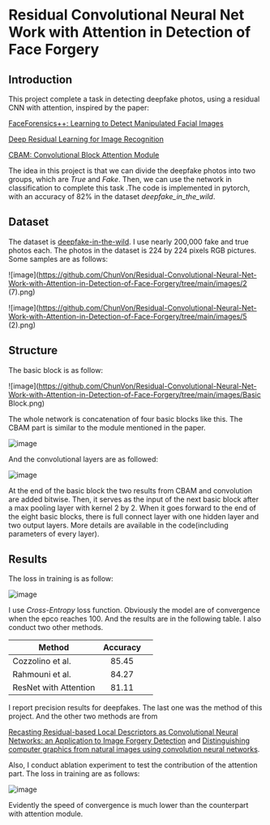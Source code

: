 # Residual Convolutional Neural Net Work with Attention in Detection of Face Forgery

## Introduction

This project complete a task in detecting deepfake photos, using a residual CNN with attention,  inspired by the paper:

[FaceForensics++: Learning to Detect Manipulated Facial Images](https://arxiv.org/abs/1901.08971)

[Deep Residual Learning for Image Recognition](https://ieeexplore.ieee.org/document/7780459/figures)

[CBAM: Convolutional Block Attention Module](https://arxiv.org/abs/1807.06521v2)

The idea in this project is that we can divide the deepfake photos into two groups, which are *True* and *Fake*. Then, we can use the network in classification to complete this task .The code is implemented in pytorch, with an accuracy of 82% in the dataset *deepfake_in_the_wild*. 

## Dataset

The dataset is [deepfake-in-the-wild](https://github.com/deepfakeinthewild/deepfake-in-the-wild). I use nearly 200,000 fake and true photos each. The photos in the dataset is 224 by 224 pixels RGB pictures. Some samples are as follows:

![image](https://github.com/ChunVon/Residual-Convolutional-Neural-Net-Work-with-Attention-in-Detection-of-Face-Forgery/tree/main/images/2 (7).png)

![image](https://github.com/ChunVon/Residual-Convolutional-Neural-Net-Work-with-Attention-in-Detection-of-Face-Forgery/tree/main/images/5 (2).png)

## Structure

The basic block is as follow:

![image](https://github.com/ChunVon/Residual-Convolutional-Neural-Net-Work-with-Attention-in-Detection-of-Face-Forgery/tree/main/images/Basic Block.png)

The whole network is concatenation of four basic blocks like this. The CBAM part is similar to the module mentioned in the paper. 

![image](https://github.com/ChunVon/Residual-Convolutional-Neural-Net-Work-with-Attention-in-Detection-of-Face-Forgery/tree/main/images/CBAM.png)

And the convolutional layers are as followed:

![image](https://github.com/ChunVon/Residual-Convolutional-Neural-Net-Work-with-Attention-in-Detection-of-Face-Forgery/tree/main/images/Convolution.png)

At the end of the basic block the two results from CBAM and convolution are added bitwise. Then, it serves as the input of the next basic block after a max pooling layer with kernel 2 by 2. When it goes forward to the end of the eight basic blocks, there is full connect layer with one hidden layer and two output layers. More details are available in the code(including parameters of every layer). 

## Results

The loss in training is as follow:

![image](https://github.com/ChunVon/Residual-Convolutional-Neural-Net-Work-with-Attention-in-Detection-of-Face-Forgery/tree/main/images/loss.png)

I use *Cross-Entropy* loss function. Obviously the model are of convergence when the epco reaches 100. And the results are in the following table. I also conduct two other methods. 

| Method                | Accuracy |      |
| --------------------- | :------: | ---- |
| Cozzolino et al.      |  85.45   |      |
| Rahmouni et al.       |  84.27   |      |
| ResNet with Attention |  81.11   |      |

I report precision results for deepfakes. The last one was the method of this project. And the other two methods are from 

[Recasting Residual-based Local Descriptors as Convolutional Neural Networks: an Application to Image Forgery Detection](https://www.semanticscholar.org/paper/Recasting-Residual-based-Local-Descriptors-as-an-to-Cozzolino-Poggi/8b443b98099f4d713dcdc6cd706a7010b457a586) and [Distinguishing computer graphics from natural images using convolution neural networks](https://ieeexplore.ieee.org/document/8267647). 

Also, I conduct ablation experiment to test the contribution of the attention part. The loss in training are as follows:

![image](https://github.com/ChunVon/Residual-Convolutional-Neural-Net-Work-with-Attention-in-Detection-of-Face-Forgery/tree/main/images/loss_without_attention.png)

Evidently the speed of convergence is much lower than the counterpart with attention module. 
